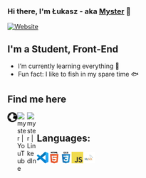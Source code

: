 ### Hi there, I'm Łukasz - aka [Myster][website] 🔔

[![Website](https://img.shields.io/website?label=myster.pl&style=for-the-badge&url=https%3A%2F%2Fmyster.pl)](https://myster.pl)

## I'm a Student, Front-End

- I’m currently learning everything 🤣
- Fun fact: I like to fish in my spare time 🐟

## Find me here

[<img align="left" alt="myster.pl" width="22px" src="https://raw.githubusercontent.com/iconic/open-iconic/master/svg/globe.svg" />][website]
[<img align="left" alt="myster | YouTube" width="22px" src="https://cdn.jsdelivr.net/npm/simple-icons@v3/icons/youtube.svg" />][youtube]
[<img align="left" alt="myster | LinkedIn" width="22px" src="https://cdn.jsdelivr.net/npm/simple-icons@v3/icons/linkedin.svg" />][linkedin]

<br />

## Languages:

<img align="left" alt="Visual Studio Code" width="26px" src="https://raw.githubusercontent.com/github/explore/80688e429a7d4ef2fca1e82350fe8e3517d3494d/topics/visual-studio-code/visual-studio-code.png" />
<img align="left" alt="HTML5" width="26px" src="https://raw.githubusercontent.com/github/explore/80688e429a7d4ef2fca1e82350fe8e3517d3494d/topics/html/html.png" />
<img align="left" alt="CSS3" width="26px" src="https://raw.githubusercontent.com/github/explore/80688e429a7d4ef2fca1e82350fe8e3517d3494d/topics/css/css.png" />
<img align="left" alt="JavaScript" width="26px" src="https://raw.githubusercontent.com/github/explore/80688e429a7d4ef2fca1e82350fe8e3517d3494d/topics/javascript/javascript.png"  />
<img align="left" alt="MySQL" width="26px" src="https://raw.githubusercontent.com/github/explore/80688e429a7d4ef2fca1e82350fe8e3517d3494d/topics/mysql/mysql.png" />
<br />
<br />

[website]: https://myster.pl
[youtube]: https://www.youtube.com/mysterek
[linkedin]: https://www.linkedin.com/in/%C5%82ukasz-rosiko%C5%84-84bb6b221/
